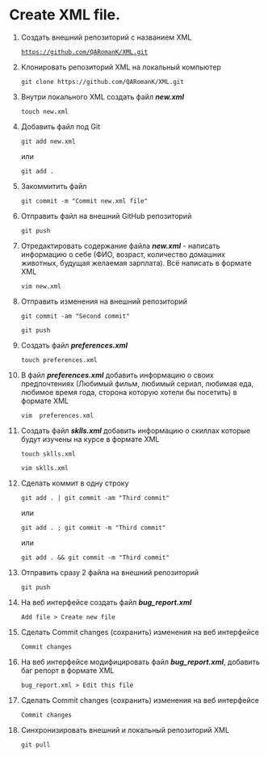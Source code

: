 # Create XML file.

 1. Создать внешний репозиторий c названием XML
 
     [`https://github.com/QARomanK/XML.git`](https://github.com/QARomanK/XML.git)

 2. Клонировать репозиторий XML на локальный компьютер 

     `git clone https://github.com/QARomanK/XML.git `

 3. Внутри локального XML создать файл ***new.xml*** 

     `touch new.xml`

 4. Добавить файл под Git

    `git add new.xml`

      или

    `git add .`

 5. Закоммитить файл

     `git commit -m "Commit new.xml file" `

 6. Отправить файл на внешний GitHub репозиторий

    `git push`

 7. Отредактировать содержание файла ***new.xml*** - написать информацию о себе (ФИО, возраст, количество домашних животных, будущая желаемая зарплата). Всё написать в формате XML

    `vim new.xml`

 8. Отправить изменения на внешний репозиторий

    `git commit -am "Second commit"`

    `git push`

9. Создать файл ***preferences.xml***

    `touch preferences.xml`

 10. В файл ***preferences.xml*** добавить информацию о своих предпочтениях (Любимый фильм, любимый сериал, любимая еда, любимое время года, сторона которую хотели бы посетить) в формате XML

     `vim  preferences.xml`

 11. Создать файл ***sklls.xml*** добавить информацию о скиллах которые будут изучены на курсе в формате XML
 
      `touch sklls.xml`
 
     `vim sklls.xml`
 
 12. Сделать коммит в одну строку

     `git add . | git commit -am "Third commit"`
     
     или
     
     `git add . ; git commit -m "Third commit"`
     
     или
     
     `git add . && git commit -m "Third commit"`

 13. Отправить сразу 2 файла на внешний репозиторий

     `git push`

 14. На веб интерфейсе создать файл ***bug_report.xml***

     `Add file > Create new file`

 15. Сделать Commit changes (сохранить) изменения на веб интерфейсе

     `Commit changes`

 16. На веб интерфейсе модифицировать файл ***bug_report.xml***, добавить баг репорт в формате XML

     `bug_report.xml > Edit this file`

 17. Сделать Commit changes (сохранить) изменения на веб интерфейсе

     `Commit changes`

 18. Синхронизировать внешний и локальный репозиторий XML

     `git pull`
